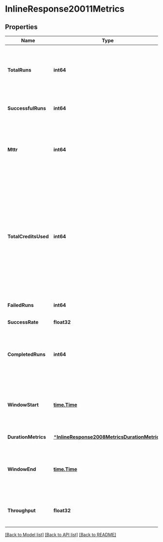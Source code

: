 # InlineResponse20011Metrics

## Properties
Name | Type | Description | Notes
------------ | ------------- | ------------- | -------------
**TotalRuns** | **int64** | The total number of runs, including runs that are still on-hold or running. | [default to null]
**SuccessfulRuns** | **int64** | The number of successful runs. | [default to null]
**Mttr** | **int64** | The mean time to recovery (mean time between failures and their next success) in seconds. | [default to null]
**TotalCreditsUsed** | **int64** | The total credits consumed by the workflow in the aggregation window. Note that Insights is not a real time financial reporting tool and should not be used for credit reporting. | [default to null]
**FailedRuns** | **int64** | The number of failed runs. | [default to null]
**SuccessRate** | **float32** |  | [default to null]
**CompletedRuns** | **int64** | The number of runs that ran to completion within the aggregation window | [default to null]
**WindowStart** | [**time.Time**](time.Time.md) | The timestamp of the first build within the requested reporting window. | [default to null]
**DurationMetrics** | [***InlineResponse2008MetricsDurationMetrics**](inline_response_200_8_metrics_duration_metrics.md) |  | [default to null]
**WindowEnd** | [**time.Time**](time.Time.md) | The timestamp of the last build within the requested reporting window. | [default to null]
**Throughput** | **float32** | The average number of runs per day. | [default to null]

[[Back to Model list]](../README.md#documentation-for-models) [[Back to API list]](../README.md#documentation-for-api-endpoints) [[Back to README]](../README.md)

